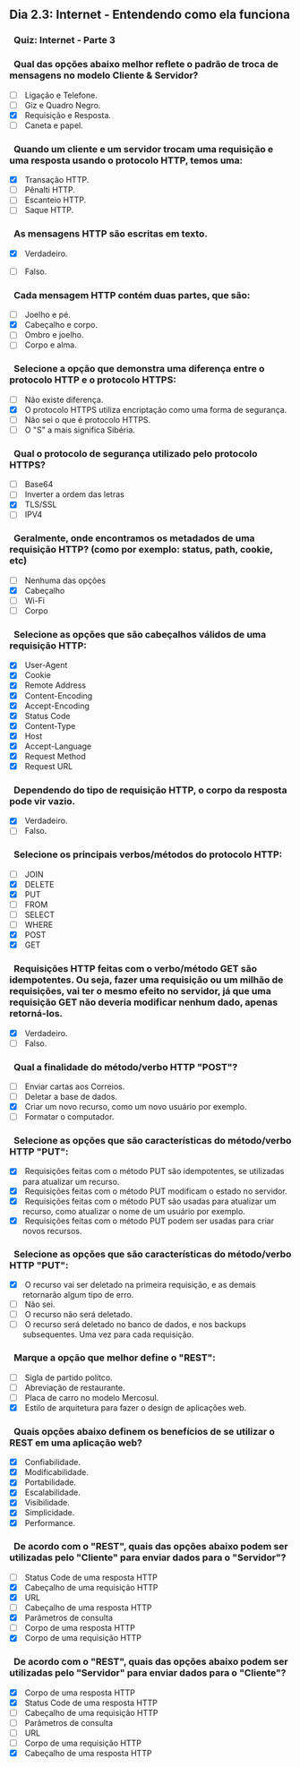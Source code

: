 ## Dia 2.3: Internet - Entendendo como ela funciona

### &nbsp; Quiz: Internet - Parte 3

### &nbsp; Qual das opções abaixo melhor reflete o padrão de troca de mensagens no modelo Cliente & Servidor?

- [ ] &nbsp;Ligação e Telefone.
- [ ] &nbsp;Giz e Quadro Negro.
- [x] &nbsp;Requisição e Resposta.
- [ ] &nbsp;Caneta e papel.

### &nbsp; Quando um cliente e um servidor trocam uma requisição e uma resposta usando o protocolo HTTP, temos uma:

- [x] &nbsp;Transação HTTP.
- [ ] &nbsp;Pênalti HTTP.
- [ ] &nbsp;Escanteio HTTP.
- [ ] &nbsp;Saque HTTP.

### &nbsp; As mensagens HTTP são escritas em texto.

- [x] &nbsp;Verdadeiro.
- [ ] &nbsp;Falso.


### &nbsp; Cada mensagem HTTP contém duas partes, que são:

- [ ] &nbsp;Joelho e pé.
- [x] &nbsp;Cabeçalho e corpo.
- [ ] &nbsp;Ombro e joelho.
- [ ] &nbsp;Corpo e alma.

### &nbsp; Selecione a opção que demonstra uma diferença entre o protocolo HTTP e o protocolo HTTPS:

- [ ] &nbsp;Não existe diferença.
- [x] &nbsp;O protocolo HTTPS utiliza encriptação como uma forma de segurança.
- [ ] &nbsp;Não sei o que é protocolo HTTPS.
- [ ] &nbsp;O "S" a mais significa Sibéria.

### &nbsp; Qual o protocolo de segurança utilizado pelo protocolo HTTPS?

- [ ] &nbsp;Base64
- [ ] &nbsp;Inverter a ordem das letras
- [x] &nbsp;TLS/SSL
- [ ] &nbsp;IPV4

### &nbsp; Geralmente, onde encontramos os metadados de uma requisição HTTP? (como por exemplo: status, path, cookie, etc)

- [ ] &nbsp;Nenhuma das opções
- [x] &nbsp;Cabeçalho
- [ ] &nbsp;Wi-Fi
- [ ] &nbsp;Corpo

### &nbsp; Selecione as opções que são cabeçalhos válidos de uma requisição HTTP:

- [x] &nbsp;User-Agent
- [x] &nbsp;Cookie
- [x] &nbsp;Remote Address
- [x] &nbsp;Content-Encoding
- [x] &nbsp;Accept-Encoding
- [x] &nbsp;Status Code
- [x] &nbsp;Content-Type
- [x] &nbsp;Host
- [x] &nbsp;Accept-Language
- [x] &nbsp;Request Method
- [x] &nbsp;Request URL

### &nbsp; Dependendo do tipo de requisição HTTP, o corpo da resposta pode vir vazio.

- [x] &nbsp;Verdadeiro.
- [ ] &nbsp;Falso.

### &nbsp; Selecione os principais verbos/métodos do protocolo HTTP:

- [ ] &nbsp;JOIN
- [x] &nbsp;DELETE
- [x] &nbsp;PUT
- [ ] &nbsp;FROM
- [ ] &nbsp;SELECT
- [ ] &nbsp;WHERE
- [x] &nbsp;POST
- [x] &nbsp;GET

### &nbsp; Requisições HTTP feitas com o verbo/método GET são idempotentes. Ou seja, fazer uma requisição ou um milhão de requisições, vai ter o mesmo efeito no servidor, já que uma requisição GET não deveria modificar nenhum dado, apenas retorná-los.

- [x] &nbsp;Verdadeiro.
- [ ] &nbsp;Falso.

### &nbsp; Qual a finalidade do método/verbo HTTP "POST"?

- [ ] &nbsp;Enviar cartas aos Correios.
- [ ] &nbsp;Deletar a base de dados.
- [x] &nbsp;Criar um novo recurso, como um novo usuário por exemplo.
- [ ] &nbsp;Formatar o computador.

### &nbsp; Selecione as opções que são características do método/verbo HTTP "PUT":

- [x] &nbsp;Requisições feitas com o método PUT são idempotentes, se utilizadas para atualizar um recurso.
- [x] &nbsp;Requisições feitas com o método PUT modificam o estado no servidor.
- [x] &nbsp;Requisições feitas com o método PUT são usadas para atualizar um recurso, como atualizar o nome de um usuário por exemplo.
- [x] &nbsp;Requisições feitas com o método PUT podem ser usadas para criar novos recursos.

### &nbsp; Selecione as opções que são características do método/verbo HTTP "PUT":

- [x] &nbsp;O recurso vai ser deletado na primeira requisição, e as demais retornarão algum tipo de erro.
- [ ] &nbsp;Não sei.
- [ ] &nbsp;O recurso não será deletado.
- [ ] &nbsp;O recurso será deletado no banco de dados, e nos backups subsequentes. Uma vez para cada requisição.

### &nbsp; Marque a opção que melhor define o "REST":

- [ ] &nbsp;Sigla de partido polítco.
- [ ] &nbsp;Abreviação de restaurante.
- [ ] &nbsp;Placa de carro no modelo Mercosul.
- [x] &nbsp;Estilo de arquitetura para fazer o design de aplicações web.

### &nbsp; Quais opções abaixo definem os benefícios de se utilizar o REST em uma aplicação web?

- [x] &nbsp;Confiabilidade.
- [x] &nbsp;Modificabilidade.
- [x] &nbsp;Portabilidade.
- [x] &nbsp;Escalabilidade.
- [x] &nbsp;Visibilidade.
- [x] &nbsp;Simplicidade.
- [x] &nbsp;Performance.

### &nbsp; De acordo com o "REST", quais das opções abaixo podem ser utilizadas pelo "Cliente" para enviar dados para o "Servidor"?

- [ ] &nbsp;Status Code de uma resposta HTTP
- [x] &nbsp;Cabeçalho de uma requisição HTTP
- [x] &nbsp;URL
- [ ] &nbsp;Cabeçalho de uma resposta HTTP
- [x] &nbsp;Parâmetros de consulta
- [ ] &nbsp;Corpo de uma resposta HTTP
- [x] &nbsp;Corpo de uma requisição HTTP

### &nbsp; De acordo com o "REST", quais das opções abaixo podem ser utilizadas pelo "Servidor" para enviar dados para o "Cliente"?

- [x] &nbsp;Corpo de uma resposta HTTP
- [x] &nbsp;Status Code de uma resposta HTTP
- [ ] &nbsp;Cabeçalho de uma requisição HTTP
- [ ] &nbsp;Parâmetros de consulta
- [ ] &nbsp;URL
- [ ] &nbsp;Corpo de uma requisição HTTP
- [x] &nbsp;Cabeçalho de uma resposta HTTP
